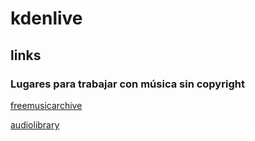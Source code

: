 # kdenlive

## links

### Lugares para trabajar con música sin copyright

[freemusicarchive](https://www.freemusicarchive.org)

[audiolibrary](https://www.audiolibrary.com.co/)
